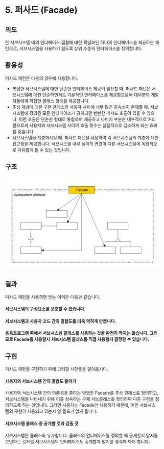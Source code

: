# 5. 퍼사드 \(Facade\)

## **의도**

한 서브시스템 내의 인터페이스 집합에 대한 획일화된 하나의 인터페이스를 제공하는 패턴으로, 서브시스템을 사용하기 쉽도록 상위 수준의 인터페이스를 정의합니다.

## **활용성**

퍼사드 패턴은 다음의 경우에 사용합니다.

* 복잡한 서브시스템에 대한 단순한 인터페이스 제공이 필요할 때. 퍼사드 패턴은 서브시스템에 대한 단순하면서도 기본적인 인터페이스를 제공함으로써 대부분의 개발자들에게 적합한 클래스 형태를 제공합니다.
* 추상 개념에 대한 구현 클래스와 사용자 사이에 너무 많은 종속성이 존재할 때. 서브시스템에 정의된 모든 인터페이스가 공개되면 빈번한 메서드 호출이 있을 수 있으나, 이런 호출은 단순한 형태로 통합하여 제공하고 나머지 부분은 내부적으로 처리함으로써 사용자와 서브시스템 사이의 호출 횟수는 실질적으로 감소하게 되는 효과를 갖습니다.
* 서브시스템을 계층화시킬 때. 퍼사드 패턴을 사용하여 각 서브시스템의 계층에 대한 접근점을 제공합니다. 서브시스템 내부 설계의 변경이 다른 서브시스템에 독립적으로 자유롭게 될 수 있는 것입니다.

## **구조**

![Facade](../.gitbook/assets/20161020145924227.png)

## **결과**

퍼사드 패턴을 사용하면 얻는 이익은 다음과 같습니다.

#### **서브시스템의 구성요소를 보호할 수 있습니다.**

#### **서브시스템과 사용자 코드 간의 결합도를 더욱 약하게 만듭니다.**

#### **응용프로그램 쪽에서 서브시스템 클래스를 사용하는 것을 완전히 막지는 않습니다. 그러므로 Facade를 사용할지 서브시스템 클래스를 직접 사용할지 결정할 수 있습니다.**

## **구현**

퍼사드 패턴을 구현하기 위해 고려할 사항들을 알아봅시다.

#### **사용자와 서브시스템 간의 결합도 줄이기**

사용자와 서브시스템 간의 의존성을 줄이는 방법은 Facade를 추상 클래스로 정의하고, 서브시스템을 나타내기 위해 이를 상속하는 구체 서브클래스를 정의하여 다른 구현을 정의하도록 하는 것입니다. 그러면 사용자는 Facade만 사용하기 때문에, 어떤 서브시스템의 구현이 사용되고 있는지 알 필요가 없게 됩니다.

#### **서브시스템 클래스 중 공개할 것과 감출 것**

서브시스템은 클래스와 유사합니다. 클래스의 인터페이스를 정의할 때 공개할지 말지를 고민하는 것처럼 서브시스템의 인터페이스도 공개할지 말지를 생각해 봐야 합니다. 

